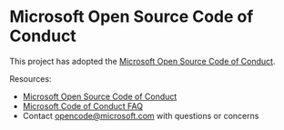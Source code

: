 # Microsoft Open Source Code of Conduct

This project has adopted the [Microsoft Open Source Code of Conduct](https://opensource.microsoft.com/codeofconduct/).

Resources:

*   [Microsoft Open Source Code of Conduct](https://opensource.microsoft.com/codeofconduct/)
*   [Microsoft Code of Conduct FAQ](https://opensource.microsoft.com/codeofconduct/faq/)
*   Contact [opencode@microsoft.com](mailto:opencode@microsoft.com) with questions or concerns